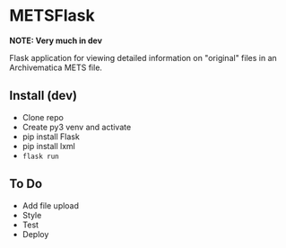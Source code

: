 # METSFlask  

**NOTE: Very much in dev**  

Flask application for viewing detailed information on "original" files in an Archivematica METS file.  

## Install (dev)
* Clone repo
* Create py3 venv and activate
* pip install Flask   
* pip install lxml  
* `flask run`  

## To Do  
* Add file upload  
* Style  
* Test  
* Deploy  
